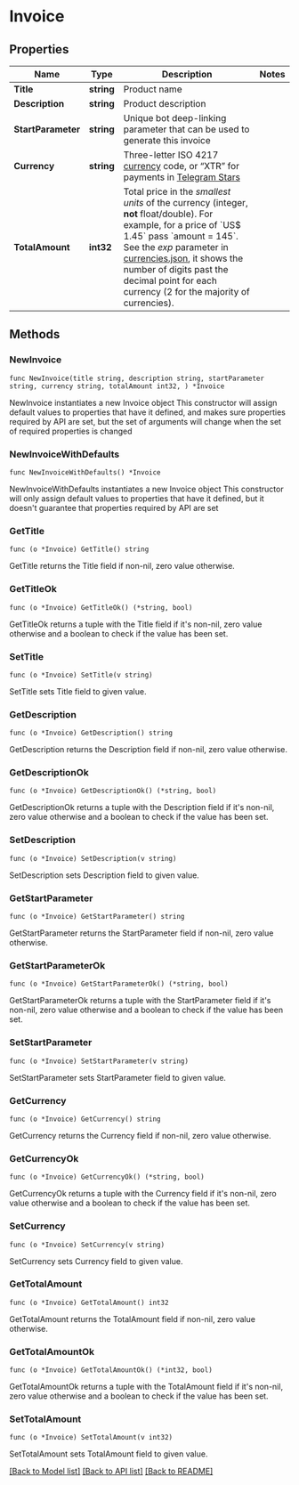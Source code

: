 # Invoice

## Properties

Name | Type | Description | Notes
------------ | ------------- | ------------- | -------------
**Title** | **string** | Product name | 
**Description** | **string** | Product description | 
**StartParameter** | **string** | Unique bot deep-linking parameter that can be used to generate this invoice | 
**Currency** | **string** | Three-letter ISO 4217 [currency](https://core.telegram.org/bots/payments#supported-currencies) code, or “XTR” for payments in [Telegram Stars](https://t.me/BotNews/90) | 
**TotalAmount** | **int32** | Total price in the *smallest units* of the currency (integer, **not** float/double). For example, for a price of &#x60;US$ 1.45&#x60; pass &#x60;amount &#x3D; 145&#x60;. See the *exp* parameter in [currencies.json](https://core.telegram.org/bots/payments/currencies.json), it shows the number of digits past the decimal point for each currency (2 for the majority of currencies). | 

## Methods

### NewInvoice

`func NewInvoice(title string, description string, startParameter string, currency string, totalAmount int32, ) *Invoice`

NewInvoice instantiates a new Invoice object
This constructor will assign default values to properties that have it defined,
and makes sure properties required by API are set, but the set of arguments
will change when the set of required properties is changed

### NewInvoiceWithDefaults

`func NewInvoiceWithDefaults() *Invoice`

NewInvoiceWithDefaults instantiates a new Invoice object
This constructor will only assign default values to properties that have it defined,
but it doesn't guarantee that properties required by API are set

### GetTitle

`func (o *Invoice) GetTitle() string`

GetTitle returns the Title field if non-nil, zero value otherwise.

### GetTitleOk

`func (o *Invoice) GetTitleOk() (*string, bool)`

GetTitleOk returns a tuple with the Title field if it's non-nil, zero value otherwise
and a boolean to check if the value has been set.

### SetTitle

`func (o *Invoice) SetTitle(v string)`

SetTitle sets Title field to given value.


### GetDescription

`func (o *Invoice) GetDescription() string`

GetDescription returns the Description field if non-nil, zero value otherwise.

### GetDescriptionOk

`func (o *Invoice) GetDescriptionOk() (*string, bool)`

GetDescriptionOk returns a tuple with the Description field if it's non-nil, zero value otherwise
and a boolean to check if the value has been set.

### SetDescription

`func (o *Invoice) SetDescription(v string)`

SetDescription sets Description field to given value.


### GetStartParameter

`func (o *Invoice) GetStartParameter() string`

GetStartParameter returns the StartParameter field if non-nil, zero value otherwise.

### GetStartParameterOk

`func (o *Invoice) GetStartParameterOk() (*string, bool)`

GetStartParameterOk returns a tuple with the StartParameter field if it's non-nil, zero value otherwise
and a boolean to check if the value has been set.

### SetStartParameter

`func (o *Invoice) SetStartParameter(v string)`

SetStartParameter sets StartParameter field to given value.


### GetCurrency

`func (o *Invoice) GetCurrency() string`

GetCurrency returns the Currency field if non-nil, zero value otherwise.

### GetCurrencyOk

`func (o *Invoice) GetCurrencyOk() (*string, bool)`

GetCurrencyOk returns a tuple with the Currency field if it's non-nil, zero value otherwise
and a boolean to check if the value has been set.

### SetCurrency

`func (o *Invoice) SetCurrency(v string)`

SetCurrency sets Currency field to given value.


### GetTotalAmount

`func (o *Invoice) GetTotalAmount() int32`

GetTotalAmount returns the TotalAmount field if non-nil, zero value otherwise.

### GetTotalAmountOk

`func (o *Invoice) GetTotalAmountOk() (*int32, bool)`

GetTotalAmountOk returns a tuple with the TotalAmount field if it's non-nil, zero value otherwise
and a boolean to check if the value has been set.

### SetTotalAmount

`func (o *Invoice) SetTotalAmount(v int32)`

SetTotalAmount sets TotalAmount field to given value.



[[Back to Model list]](../README.md#documentation-for-models) [[Back to API list]](../README.md#documentation-for-api-endpoints) [[Back to README]](../README.md)


